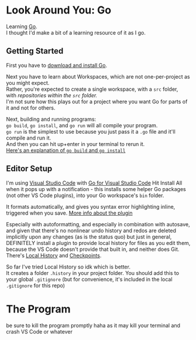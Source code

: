 # Look Around You: Go

Learning [Go](https://golang.org).  
I thought I'd make a bit of a learning resource of it as I go.

## Getting Started

First you have to [download and install Go](https://golang.org/doc/install).

Next you have to learn about Workspaces, which are not one-per-project as you might expect.  
Rather, you're expected to create a single workspace, with a `src` folder,  
with *repositories within the `src` folder.*  
I'm not sure how this plays out for a project where you want Go for parts of it and not for others.


Next, building and running programs:  
`go build`, `go install`, and `go run` will all compile your program.  
`go run` is the simplest to use because you just pass it a `.go` file and it'll compile and run it.  
And then you can hit up+enter in your terminal to rerun it.  
[Here's an explanation of `go build` and `go install`](https://stackoverflow.com/a/30612612/2624876)

## Editor Setup

I'm using [Visual Studio Code](https://code.visualstudio.com/) with [Go for Visual Studio Code](https://marketplace.visualstudio.com/items?itemName=ms-vscode.Go)
Hit Install All when it pops up with a notification - this installs some helper Go packages (not other VS Code plugins), into your Go workspace's `bin` folder.

It formats automatically, and gives you syntax error highlighting inline, triggered when you save.
[More info about the plugin](https://code.visualstudio.com/docs/languages/go)

Especially with autoformatting, and especially in combination with autosave,
and given that there's no nonlinear undo history and redos are deleted implicitly upon any changes (as is the status quo)
but just in general,  
DEFINITELY install a plugin to provide local history for files as you edit them,
because the VS Code doesn't provide that built in, and neither does Git.
There's [Local History](https://marketplace.visualstudio.com/items?itemName=xyz.local-history)
and [Checkpoints](https://marketplace.visualstudio.com/items?itemName=micnil.vscode-checkpoints).

So far I've tried Local History so idk which is better.  
It creates a folder `.history` in your project folder. You should add this to your global `.gitignore` (but for convenience, it's included in the local `.gitignore` for this repo)

# The Program

be sure to kill the program promptly haha as it may kill your terminal and crash VS Code or whatever
